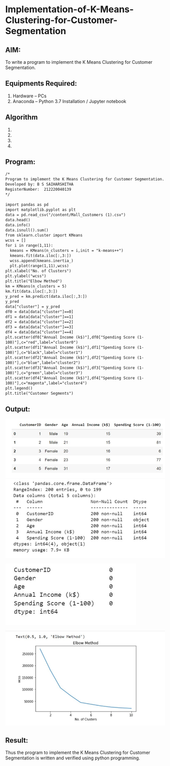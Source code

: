 # Implementation-of-K-Means-Clustering-for-Customer-Segmentation

## AIM:
To write a program to implement the K Means Clustering for Customer Segmentation.

## Equipments Required:
1. Hardware – PCs
2. Anaconda – Python 3.7 Installation / Jupyter notebook

## Algorithm
1. 
2. 
3. 
4. 

## Program:
```
/*
Program to implement the K Means Clustering for Customer Segmentation.
Developed by: B S SAIHARSHITHA
RegisterNumber:  212220040139
*/

import pandas as pd
import matplotlib.pyplot as plt
data = pd.read_csv("/content/Mall_Customers (1).csv")
data.head()
data.info()
data.isnull().sum()
from sklearn.cluster import KMeans
wcss = []
for i in range(1,11): 
  kmeans = KMeans(n_clusters = i,init = "k-means++")
  kmeans.fit(data.iloc[:,3:])
  wcss.append(kmeans.inertia_)
  plt.plot(range(1,11),wcss)
plt.xlabel("No. of Clusters")
plt.ylabel("wcss")
plt.title("Elbow Method")
km = KMeans(n_clusters = 5)
km.fit(data.iloc[:,3:])
y_pred = km.predict(data.iloc[:,3:])
y_pred
data["cluster"] = y_pred
df0 = data[data["cluster"]==0]
df1 = data[data["cluster"]==1]
df2 = data[data["cluster"]==2]
df3 = data[data["cluster"]==3]
df4 = data[data["cluster"]==4]
plt.scatter(df0["Annual Income (k$)"],df0["Spending Score (1-100)"],c="red",label="cluster0")
plt.scatter(df1["Annual Income (k$)"],df1["Spending Score (1-100)"],c="black",label="cluster1")
plt.scatter(df2["Annual Income (k$)"],df2["Spending Score (1-100)"],c="blue",label="cluster2")
plt.scatter(df3["Annual Income (k$)"],df3["Spending Score (1-100)"],c="green",label="cluster3")
plt.scatter(df4["Annual Income (k$)"],df4["Spending Score (1-100)"],c="magenta",label="cluster4")
plt.legend()
plt.title("Customer Segments")
```

## Output:

![image](https://github.com/saiharshithabs/Implementation-of-K-Means-Clustering-for-Customer-Segmentation/blob/eb3b99f4632c3458594a6a64e520d01450504e9b/WhatsApp%20Image%202022-11-10%20at%2009.08.20.jpg)
![image](https://github.com/saiharshithabs/Implementation-of-K-Means-Clustering-for-Customer-Segmentation/blob/ed74452dd0715567bcd0e826f323734802c24c70/WhatsApp%20Image%202022-11-10%20at%2009.13.34.jpg)

![image](https://github.com/saiharshithabs/Implementation-of-K-Means-Clustering-for-Customer-Segmentation/blob/3944e23c74d113844e64bb58cb61f1f2a2ec2f18/WhatsApp%20Image%202022-11-10%20at%2009.16.12.jpg)

![image](https://github.com/saiharshithabs/Implementation-of-K-Means-Clustering-for-Customer-Segmentation/blob/8d604b4bbcf6b8bda84a6532d4983341efe4894c/WhatsApp%20Image%202022-11-10%20at%2009.18.04.jpg)



## Result:
Thus the program to implement the K Means Clustering for Customer Segmentation is written and verified using python programming.
